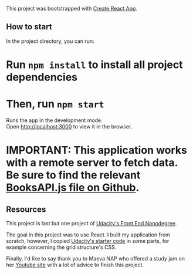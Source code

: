 This project was bootstrapped with [Create React App](https://github.com/facebook/create-react-app).

## How to start

In the project directory, you can run:

# Run `npm install` to install all project dependencies

# Then, run `npm start`

Runs the app in the development mode.<br>
Open [http://localhost:3000](http://localhost:3000) to view it in the browser.

# IMPORTANT: This application works with a remote server to fetch data. Be sure to find the relevant [BooksAPI.js file on Github](https://github.com/udacity/reactnd-project-myreads-starter/blob/master/src/BooksAPI.js).

## Resources

This project is last but one project of [Udacity's Front End Nanodegree](https://eu.udacity.com/course/front-end-web-developer-nanodegree--nd001).

The goal in this project was to use React. I built my application from scratch, however, I copied [Udacity's starter code](https://github.com/udacity/reactnd-project-myreads-starter) in some parts, for example concerning the grid structure's CSS.

Finally, I'd like to say thank you to Maeva NAP who offered a study jam on her [Youtube site](https://www.youtube.com/watch?v=i6L2jLHV9j8) with a lot of advice to finish this project.